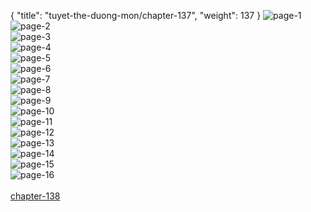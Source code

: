 { "title": "tuyet-the-duong-mon/chapter-137", "weight": 137 }
<img src="tuyet-the-duong-mon_0137_01-151f11c1607891f14ff2c27f03f98af2.webp" alt="page-1" origin="http://1.bp.blogspot.com/-HzADT83ogyg/WpqchWEDFjI/AAAAAAAAvTs/ksQK5gyvD0EptYveSkaDFlYuYT4RWP20ACLcBGAs/s1600/0001.jpg?imgmax=0"><br/>
<img src="tuyet-the-duong-mon_0137_02-a635d5878ad56a554aa62a022e1140eb.webp" alt="page-2" origin="http://1.bp.blogspot.com/-g6ruWVT4hEQ/WpqchfFP6eI/AAAAAAAAvTo/vbLjHQgm5F8Uj87B8BYYr3X6urBsbDCRQCLcBGAs/s1600/0002.jpg?imgmax=0"><br/>
<img src="tuyet-the-duong-mon_0137_03-6d1fc9d5c65d38192b6eafb0faab7a0a.webp" alt="page-3" origin="http://1.bp.blogspot.com/-Wm97iH-zNm8/WpqciiLDtOI/AAAAAAAAvT0/kyoqoFyqROMTNRMh0B-MLgfMNsiDFV8GgCLcBGAs/s1600/0003.jpg?imgmax=0"><br/>
<img src="tuyet-the-duong-mon_0137_04-7cdb37bccba9b35da0df201dc2445aa2.webp" alt="page-4" origin="http://1.bp.blogspot.com/-UHm-2OTHwjc/Wpqci6XXOAI/AAAAAAAAvT4/lAgEm4LbxgcjzPuSDsE_5Up8nOkCUIF5wCLcBGAs/s1600/0004.jpg?imgmax=0"><br/>
<img src="tuyet-the-duong-mon_0137_05-c702b9031cee29f728f5f4b247d0bd14.webp" alt="page-5" origin="http://1.bp.blogspot.com/-3D9PJNw3MFg/WpqcjtpXTuI/AAAAAAAAvT8/1VYWZ0qMXRo9BXeTLC_bEdmcQwG6i8JWACLcBGAs/s1600/0005.jpg?imgmax=0"><br/>
<img src="tuyet-the-duong-mon_0137_06-f9683ff23a65ab12f9011bcae106d1a5.webp" alt="page-6" origin="http://1.bp.blogspot.com/-HQAbiBSJMdY/WpqckAdZrTI/AAAAAAAAvUA/wsoH6ymTgBwsNXF5OXnG6Wb7pNRGV1aVgCLcBGAs/s1600/0006.jpg?imgmax=0"><br/>
<img src="tuyet-the-duong-mon_0137_07-1417892d64ebbb937b1b87346d574d95.webp" alt="page-7" origin="http://1.bp.blogspot.com/-P_zttFuv96o/WpqckKfKFyI/AAAAAAAAvUE/zmJqlrOxoYoa7oQdLk6uiy6f7fD5S1VYgCLcBGAs/s1600/0007.jpg?imgmax=0"><br/>
<img src="tuyet-the-duong-mon_0137_08-194f0e1991debabac3b3daf738b5a03c.webp" alt="page-8" origin="http://1.bp.blogspot.com/-2-deWC0dV50/WpqckRJzPCI/AAAAAAAAvUI/yiaWtZdoDQEz1JnTrxurKpC8LxZhX0JSQCLcBGAs/s1600/0008.jpg?imgmax=0"><br/>
<img src="tuyet-the-duong-mon_0137_09-f28b9c148a7de5874c2d2b118929a4d8.webp" alt="page-9" origin="http://1.bp.blogspot.com/-0zMVFiEH8kU/Wpqckzyj9vI/AAAAAAAAvUM/dENNpeifmhQHtlaupM1vGRTY9lslsptVACLcBGAs/s1600/0009.jpg?imgmax=0"><br/>
<img src="tuyet-the-duong-mon_0137_10-ed16a23b4e5830ad79ac3e4ce2cea0c6.webp" alt="page-10" origin="http://1.bp.blogspot.com/-67LpdkmsKEs/WpqclPsnrlI/AAAAAAAAvUQ/4xegdAWTcYc9bCbhNwmQbW-5Q1by-EUVgCLcBGAs/s1600/0010.jpg?imgmax=0"><br/>
<img src="tuyet-the-duong-mon_0137_11-4d09687890cdc7cf3a0d49eef3bffedf.webp" alt="page-11" origin="http://1.bp.blogspot.com/-3bRoFBFcjt0/WpqclMUneeI/AAAAAAAAvUU/hYCz5DbJMg4PNcRplGDRCbxBAezcMWGYQCLcBGAs/s1600/0011.jpg?imgmax=0"><br/>
<img src="tuyet-the-duong-mon_0137_12-17cad328c4d55ebc8cab993a9cf446f4.webp" alt="page-12" origin="http://1.bp.blogspot.com/-MuVGGifacZQ/WpqclkcF87I/AAAAAAAAvUY/_Ar7nporR60iBMNC-pcUya8AGpYmGiE9wCLcBGAs/s1600/0012.jpg?imgmax=0"><br/>
<img src="tuyet-the-duong-mon_0137_13-7f9b8fdbbc64bea73aef29653ef40f54.webp" alt="page-13" origin="http://1.bp.blogspot.com/-gvQ1z2NzxBc/WpqclybJDfI/AAAAAAAAvUg/OR5OAYuBoJEd7-nJtPYHwj8n9_-osg35wCLcBGAs/s1600/0013.jpg?imgmax=0"><br/>
<img src="tuyet-the-duong-mon_0137_14-4ef789a910db4abcaf18a463dbc84165.webp" alt="page-14" origin="http://1.bp.blogspot.com/-Yp4HQzDu_vc/Wpqcl8S37fI/AAAAAAAAvUc/UjAaphYQcCEWIck_duU9AvPDDdQy2XovACLcBGAs/s1600/0014.jpg?imgmax=0"><br/>
<img src="tuyet-the-duong-mon_0137_15-2e20b136d36a8760605c8b4fe560d5cc.webp" alt="page-15" origin="http://1.bp.blogspot.com/-MfzQXLMjOEQ/Wpqcmd9PqxI/AAAAAAAAvUk/KFxZUFLBkP8pG5wOo1b0uZmaZx2P-19GwCLcBGAs/s1600/0015.jpg?imgmax=0"><br/>
<img src="tuyet-the-duong-mon_0137_16-d74d4203b9d1b6f46dc18500eaacb156.webp" alt="page-16" origin="http://1.bp.blogspot.com/-mrfECSTHi5g/Wpqcmx65TDI/AAAAAAAAvUo/1-_xVjTM0owUEKB_Xy1yvmRVphS3Sj20gCLcBGAs/s1600/0016.jpg?imgmax=0"><br/>
<br/><a class="nextchap" href="/tuyet-the-duong-mon/chapter-138">chapter-138</a>
